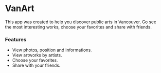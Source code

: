 # VanArt
This app was created to help you discover public arts in Vancouver.
Go see the most interesting works, choose your favorites and share with friends. 
 
### Features 
- View photos, position and informations.
- View artworks by artists.
- Choose your favorites. 
- Share with your friends.
